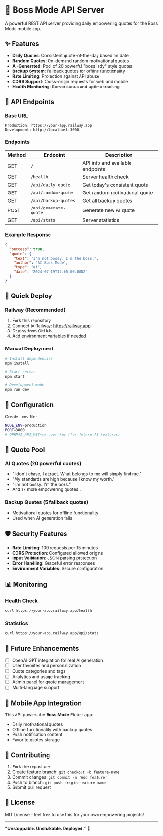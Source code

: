 # 🚀 Boss Mode API Server

A powerful REST API server providing daily empowering quotes for the Boss Mode mobile app.

## ✨ Features

- **Daily Quotes**: Consistent quote-of-the-day based on date
- **Random Quotes**: On-demand random motivational quotes  
- **AI-Generated**: Pool of 20 powerful "boss lady" style quotes
- **Backup System**: Fallback quotes for offline functionality
- **Rate Limiting**: Protection against API abuse
- **CORS Support**: Cross-origin requests for web and mobile
- **Health Monitoring**: Server status and uptime tracking

## 🔗 API Endpoints

### Base URL
```
Production: https://your-app.railway.app
Development: http://localhost:3000
```

### Endpoints

| Method | Endpoint | Description |
|--------|----------|-------------|
| GET | `/` | API info and available endpoints |
| GET | `/health` | Server health check |
| GET | `/api/daily-quote` | Get today's consistent quote |
| GET | `/api/random-quote` | Get random motivational quote |
| GET | `/api/backup-quotes` | Get all backup quotes |
| POST | `/api/generate-quote` | Generate new AI quote |
| GET | `/api/stats` | Server statistics |

### Example Response
```json
{
  "success": true,
  "quote": {
    "text": "I'm not bossy. I'm the boss.",
    "author": "AI Boss Mode",
    "type": "ai",
    "date": "2024-07-19T12:00:00.000Z"
  }
}
```

## 🚀 Quick Deploy

### Railway (Recommended)
1. Fork this repository
2. Connect to Railway: https://railway.app
3. Deploy from GitHub
4. Add environment variables if needed

### Manual Deployment
```bash
# Install dependencies
npm install

# Start server
npm start

# Development mode
npm run dev
```

## 🔧 Configuration

Create `.env` file:
```bash
NODE_ENV=production
PORT=3000
# OPENAI_API_KEY=sk-your-key (for future AI features)
```

## 💪 Quote Pool

### AI Quotes (20 powerful quotes)
- "I don't chase, I attract. What belongs to me will simply find me."
- "My standards are high because I know my worth."
- "I'm not bossy. I'm the boss."
- And 17 more empowering quotes...

### Backup Quotes (5 fallback quotes)
- Motivational quotes for offline functionality
- Used when AI generation fails

## 🛡️ Security Features

- **Rate Limiting**: 100 requests per 15 minutes
- **CORS Protection**: Configured allowed origins
- **Input Validation**: JSON parsing protection
- **Error Handling**: Graceful error responses
- **Environment Variables**: Secure configuration

## 📊 Monitoring

### Health Check
```bash
curl https://your-app.railway.app/health
```

### Statistics
```bash
curl https://your-app.railway.app/api/stats
```

## 🔮 Future Enhancements

- [ ] OpenAI GPT integration for real AI generation
- [ ] User favorites and personalization
- [ ] Quote categories and tags
- [ ] Analytics and usage tracking
- [ ] Admin panel for quote management
- [ ] Multi-language support

## 📱 Mobile App Integration

This API powers the **Boss Mode** Flutter app:
- Daily motivational quotes
- Offline functionality with backup quotes
- Push notification content
- Favorite quotes storage

## 🤝 Contributing

1. Fork the repository
2. Create feature branch: `git checkout -b feature-name`
3. Commit changes: `git commit -m 'Add feature'`
4. Push to branch: `git push origin feature-name`
5. Submit pull request

## 📄 License

MIT License - feel free to use this for your own empowering projects!

---

**"Unstoppable. Unshakable. Deployed."** 💪